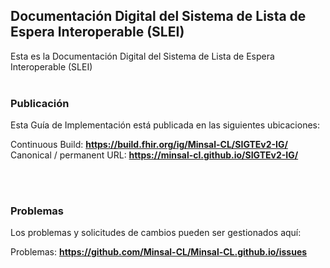 Documentación Digital del Sistema de Lista de Espera Interoperable (SLEI)
---
Esta es la Documentación Digital del Sistema de Lista de Espera Interoperable (SLEI)
<br> </br>
###
### Publicación
Esta Guía de Implementación está publicada en las siguientes ubicaciones:


Continuous Build:  __https://build.fhir.org/ig/Minsal-CL/SIGTEv2-IG/__  
Canonical / permanent URL: __https://minsal-cl.github.io/SIGTEv2-IG/__  

<br> </br>

### Problemas
Los problemas y solicitudes de cambios pueden ser gestionados aquí:  

Problemas:  __https://github.com/Minsal-CL/Minsal-CL.github.io/issues__  
 
